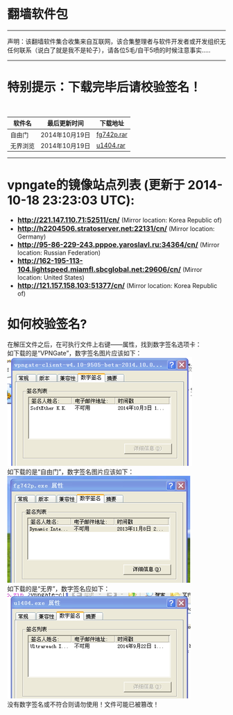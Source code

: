 <meta http-equiv="content-type" content="text/html; charset=UTF-8" />
<h1>翻墙软件包</h1>
<hr>
声明：该翻墙软件集合收集来自互联网，该合集整理者与软件开发者或开发组织无任何联系（说白了就是我不是轮子），请各位5毛/自干5喷的时候注意事实.....<br>
<hr>
<h1>特别提示：下载完毕后请校验签名！</h1><br>
<table>
    <thead>
        <tr>
            <th>软件名</th>
            <th>最后更新时间</th>
            <th>下载地址</th>
        </tr>
    </thead>
    <tbody>     
        <tr>
            <td>自由门</td>
            <td>2014年10月19日</td>
            <td><a href="https://github.com/XL2014/fanqiang/raw/master/fg742p.rar">fg742p.rar</a></td>
        </tr>    
        <tr>
            <td>无界浏览</td>
            <td>2014年10月19日</td>
            <td><a href="https://github.com/XL2014/fanqiang/raw/master/u1404.rar">u1404.rar</a></td>
        </tr>    
    </tbody>
</table>
<hr>
<h1>vpngate的镜像站点列表 (更新于 2014-10-18 23:23:03 UTC):</h1>
<ul class="listBigArrow">
<li><strong><span style="font-size: medium"><a href="http://221.147.110.71:52511/cn/" target="_blank">http://221.147.110.71:52511/cn/</a></span></strong>&nbsp;(Mirror location: Korea Republic of)</li>
<li><strong><span style="font-size: medium"><a href="http://h2204506.stratoserver.net:22131/cn/" target="_blank">http://h2204506.stratoserver.net:22131/cn/</a></span></strong>&nbsp;(Mirror location: Germany)</li>
<li><strong><span style="font-size: medium"><a href="http://95-86-229-243.pppoe.yaroslavl.ru:34364/cn/" target="_blank">http://95-86-229-243.pppoe.yaroslavl.ru:34364/cn/</a></span></strong>&nbsp;(Mirror location: Russian Federation)</li>
<li><strong><span style="font-size: medium"><a href="http://162-195-113-104.lightspeed.miamfl.sbcglobal.net:29606/cn/" target="_blank">http://162-195-113-104.lightspeed.miamfl.sbcglobal.net:29606/cn/</a></span></strong>&nbsp;(Mirror location: United States)</li>
<li><strong><span style="font-size: medium"><a href="http://121.157.158.103:51377/cn/" target="_blank">http://121.157.158.103:51377/cn/</a></span></strong>&nbsp;(Mirror location: Korea Republic of)</li>
</ul>
<h1>如何校验签名?</h1>
在解压文件之后，在可执行文件上右键——属性，找到数字签名选项卡：<br>
如下载的是“VPNGate”，数字签名图片应该如下：<br>
<img src="vpngate.png"><br>
如下载的是“自由门”，数字签名图片应该如下：<br>
<img src="fg742p.jpg"><br>
如下载的是“无界”，数字签名应如下：<br>
<img src="u1404.jpg"><br>
没有数字签名或不符合则请勿使用！文件可能已被篡改！
